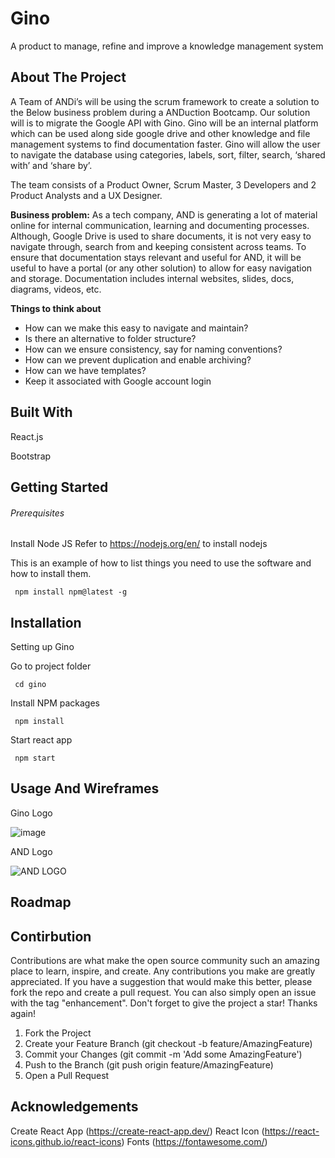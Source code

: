 # Gino
A product to manage, refine and improve a knowledge management system

## About The Project
A Team of ANDi’s will be using the scrum framework to create a solution to the Below business problem during a ANDuction Bootcamp. Our solution will is to migrate the Google API with Gino. Gino will be an internal platform which can be used along side google drive and other knowledge and file management systems to find documentation faster. Gino will allow the user to navigate the database using categories, labels, sort, filter, search, ‘shared with’ and ‘share by’. 

The team consists of a Product Owner, Scrum Master, 3 Developers and 2 Product Analysts and a UX Designer.

**Business problem:**
As a tech company, AND is generating a lot of material online for internal communication, learning and documenting processes. Although, Google Drive is used to share documents, it is not very easy to navigate through, search from and keeping consistent across teams. To ensure that documentation stays relevant and useful for AND, it will be useful to have a portal (or any other solution) to allow for easy navigation and storage. Documentation includes internal websites, slides, docs, diagrams, videos, etc. 

**Things to think about**
- How can we make this easy to navigate and maintain?
- Is there an alternative to folder structure?
- How can we ensure consistency, say for naming conventions? 
- How can we prevent duplication and enable archiving? 
- How can we have templates? 
- Keep it associated with Google account login 


## Built With
React.js

Bootstrap

## Getting Started 

###### Prerequisites 
Install Node JS
Refer to https://nodejs.org/en/ to install nodejs
	
This is an example of how to list things you need to use the software and how to install them.
    
     npm install npm@latest -g

## Installation
Setting up Gino

Go to project folder

     cd gino

Install NPM packages 
     
     npm install
     
Start react app

     npm start
     

## Usage And Wireframes

Gino Logo


![image](https://user-images.githubusercontent.com/74916027/169838144-815b45df-7d93-4425-ae7e-b9073a47e83a.png)

AND Logo

![AND LOGO](https://user-images.githubusercontent.com/66388744/169838636-288009aa-dc8f-40dc-8312-620d1877ba4b.jpg)

## Roadmap 


## Contirbution

Contributions are what make the open source community such an amazing place to learn, inspire, and create. Any contributions you make are greatly appreciated.
If you have a suggestion that would make this better, please fork the repo and create a pull request. You can also simply open an issue with the tag "enhancement". Don't forget to give the project a star! Thanks again!

1. Fork the Project
2. Create your Feature Branch (git checkout -b feature/AmazingFeature)
3. Commit your Changes (git commit -m 'Add some AmazingFeature')
4. Push to the Branch (git push origin feature/AmazingFeature)
5. Open a Pull Request


## Acknowledgements
Create React App (https://create-react-app.dev/)
React Icon (https://react-icons.github.io/react-icons)
Fonts (https://fontawesome.com/)
